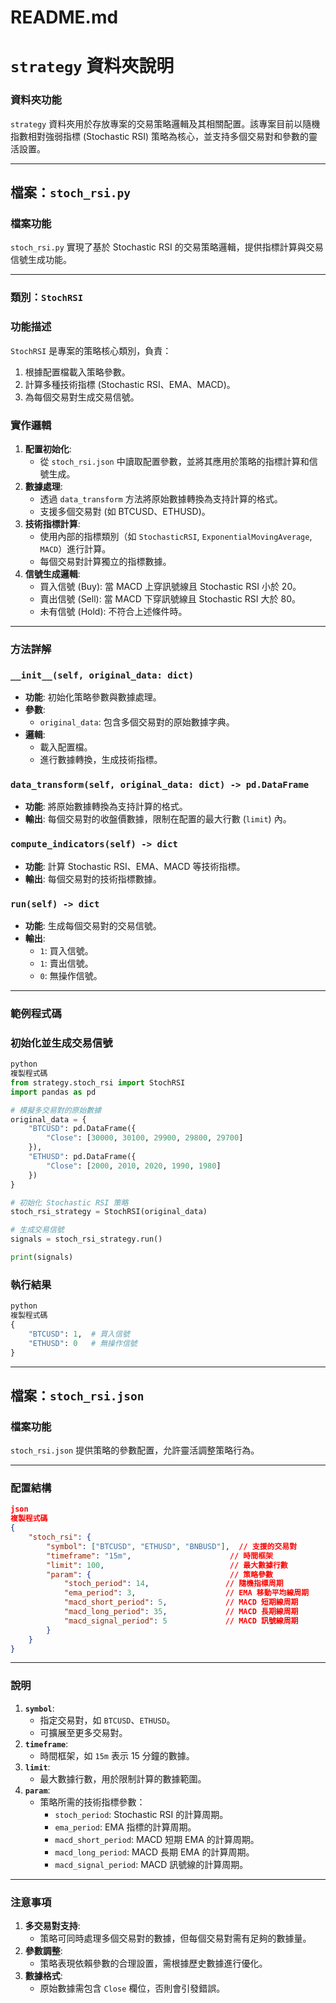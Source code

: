 # README.md

# `strategy` 資料夾說明

### 資料夾功能

`strategy` 資料夾用於存放專案的交易策略邏輯及其相關配置。該專案目前以隨機指數相對強弱指標 (Stochastic RSI) 策略為核心，並支持多個交易對和參數的靈活設置。

---

## 檔案：`stoch_rsi.py`

### 檔案功能

`stoch_rsi.py` 實現了基於 Stochastic RSI 的交易策略邏輯，提供指標計算與交易信號生成功能。

---

### 類別：`StochRSI`

### 功能描述

`StochRSI` 是專案的策略核心類別，負責：

1. 根據配置檔載入策略參數。
2. 計算多種技術指標 (Stochastic RSI、EMA、MACD)。
3. 為每個交易對生成交易信號。

### 實作邏輯

1. **配置初始化**:
    - 從 `stoch_rsi.json` 中讀取配置參數，並將其應用於策略的指標計算和信號生成。
2. **數據處理**:
    - 透過 `data_transform` 方法將原始數據轉換為支持計算的格式。
    - 支援多個交易對 (如 BTCUSD、ETHUSD)。
3. **技術指標計算**:
    - 使用內部的指標類別（如 `StochasticRSI`, `ExponentialMovingAverage`, `MACD`）進行計算。
    - 每個交易對計算獨立的指標數據。
4. **信號生成邏輯**:
    - 買入信號 (Buy): 當 MACD 上穿訊號線且 Stochastic RSI 小於 20。
    - 賣出信號 (Sell): 當 MACD 下穿訊號線且 Stochastic RSI 大於 80。
    - 未有信號 (Hold): 不符合上述條件時。

---

### 方法詳解

### `__init__(self, original_data: dict)`

- **功能**: 初始化策略參數與數據處理。
- **參數**:
    - `original_data`: 包含多個交易對的原始數據字典。
- **邏輯**:
    - 載入配置檔。
    - 進行數據轉換，生成技術指標。

### `data_transform(self, original_data: dict) -> pd.DataFrame`

- **功能**: 將原始數據轉換為支持計算的格式。
- **輸出**: 每個交易對的收盤價數據，限制在配置的最大行數 (`limit`) 內。

### `compute_indicators(self) -> dict`

- **功能**: 計算 Stochastic RSI、EMA、MACD 等技術指標。
- **輸出**: 每個交易對的技術指標數據。

### `run(self) -> dict`

- **功能**: 生成每個交易對的交易信號。
- **輸出**:
    - `1`: 買入信號。
    - `1`: 賣出信號。
    - `0`: 無操作信號。

---

### 範例程式碼

### 初始化並生成交易信號

```python
python
複製程式碼
from strategy.stoch_rsi import StochRSI
import pandas as pd

# 模擬多交易對的原始數據
original_data = {
    "BTCUSD": pd.DataFrame({
        "Close": [30000, 30100, 29900, 29800, 29700]
    }),
    "ETHUSD": pd.DataFrame({
        "Close": [2000, 2010, 2020, 1990, 1980]
    })
}

# 初始化 Stochastic RSI 策略
stoch_rsi_strategy = StochRSI(original_data)

# 生成交易信號
signals = stoch_rsi_strategy.run()

print(signals)

```

### 執行結果

```python
python
複製程式碼
{
    "BTCUSD": 1,  # 買入信號
    "ETHUSD": 0   # 無操作信號
}

```

---

## 檔案：`stoch_rsi.json`

### 檔案功能

`stoch_rsi.json` 提供策略的參數配置，允許靈活調整策略行為。

---

### 配置結構

```json
json
複製程式碼
{
    "stoch_rsi": {
        "symbol": ["BTCUSD", "ETHUSD", "BNBUSD"],  // 支援的交易對
        "timeframe": "15m",                      // 時間框架
        "limit": 100,                            // 最大數據行數
        "param": {                               // 策略參數
            "stoch_period": 14,                 // 隨機指標周期
            "ema_period": 3,                    // EMA 移動平均線周期
            "macd_short_period": 5,             // MACD 短期線周期
            "macd_long_period": 35,             // MACD 長期線周期
            "macd_signal_period": 5             // MACD 訊號線周期
        }
    }
}

```

---

### 說明

1. **`symbol`**:
    - 指定交易對，如 `BTCUSD`、`ETHUSD`。
    - 可擴展至更多交易對。
2. **`timeframe`**:
    - 時間框架，如 `15m` 表示 15 分鐘的數據。
3. **`limit`**:
    - 最大數據行數，用於限制計算的數據範圍。
4. **`param`**:
    - 策略所需的技術指標參數：
        - `stoch_period`: Stochastic RSI 的計算周期。
        - `ema_period`: EMA 指標的計算周期。
        - `macd_short_period`: MACD 短期 EMA 的計算周期。
        - `macd_long_period`: MACD 長期 EMA 的計算周期。
        - `macd_signal_period`: MACD 訊號線的計算周期。

---

### 注意事項

1. **多交易對支持**:
    - 策略可同時處理多個交易對的數據，但每個交易對需有足夠的數據量。
2. **參數調整**:
    - 策略表現依賴參數的合理設置，需根據歷史數據進行優化。
3. **數據格式**:
    - 原始數據需包含 `Close` 欄位，否則會引發錯誤。
